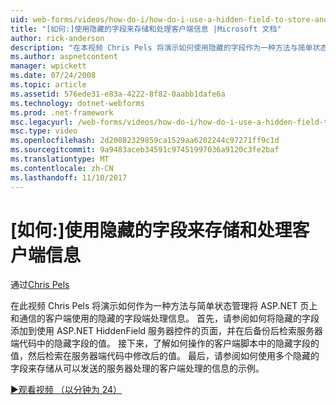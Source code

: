 ```yaml
---
uid: web-forms/videos/how-do-i/how-do-i-use-a-hidden-field-to-store-and-manipulate-client-side-information
title: "[如何:]使用隐藏的字段来存储和处理客户端信息 |Microsoft 文档"
author: rick-anderson
description: "在本视频 Chris Pels 将演示如何使用隐藏的字段作为一种方法与简单状态管理将 ASP.NET 页上以及通信客户端..."
ms.author: aspnetcontent
manager: wpickett
ms.date: 07/24/2008
ms.topic: article
ms.assetid: 576ede31-e83a-4222-8f82-0aabb1dafe6a
ms.technology: dotnet-webforms
ms.prod: .net-framework
msc.legacyurl: /web-forms/videos/how-do-i/how-do-i-use-a-hidden-field-to-store-and-manipulate-client-side-information
msc.type: video
ms.openlocfilehash: 2d20082329859ca1529aa6202244c97271ff9c1d
ms.sourcegitcommit: 9a9483aceb34591c97451997036a9120c3fe2baf
ms.translationtype: MT
ms.contentlocale: zh-CN
ms.lasthandoff: 11/10/2017
---
```

<a name="how-do-i-use-a-hidden-field-to-store-and-manipulate-client-side-information"></a>[如何:]使用隐藏的字段来存储和处理客户端信息
====================
通过[Chris Pels](https://twitter.com/chrispels)

在此视频 Chris Pels 将演示如何作为一种方法与简单状态管理将 ASP.NET 页上和通信的客户端使用的隐藏的字段端处理信息。 首先，请参阅如何将隐藏的字段添加到使用 ASP.NET HiddenField 服务器控件的页面，并在后备份后检索服务器端代码中的隐藏字段的值。 接下来，了解如何操作的客户端脚本中的隐藏字段的值，然后检索在服务器端代码中修改后的值。 最后，请参阅如何使用多个隐藏的字段来存储从可以发送的服务器处理的客户端处理的信息的示例。

[&#9654;观看视频 （以分钟为 24）](https://channel9.msdn.com/Blogs/ASP-NET-Site-Videos/how-do-i-use-a-hidden-field-to-store-and-manipulate-client-side-information)

